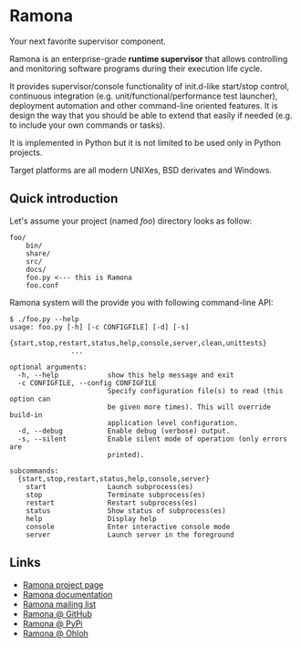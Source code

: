 Ramona
======

Your next favorite supervisor component.

Ramona is an enterprise-grade **runtime supervisor** that allows controlling and monitoring software programs during their execution life cycle.

It provides supervisor/console functionality of init.d-like start/stop control, continuous integration (e.g. unit/functional/performance test launcher), deployment automation and other command-line oriented features. It is design the way that you should be able to extend that easily if needed (e.g. to include your own commands or tasks).

It is implemented in Python but it is not limited to be used only in Python projects.

Target platforms are all modern UNIXes, BSD derivates and Windows.

Quick introduction
------------------

Let's assume your project (named _foo_) directory looks as follow:
```shell
foo/
	bin/
	share/
	src/
	docs/
	foo.py <--- this is Ramona
	foo.conf
```

Ramona system will the provide you with following command-line API:
```
$ ./foo.py --help
usage: foo.py [-h] [-c CONFIGFILE] [-d] [-s]
               {start,stop,restart,status,help,console,server,clean,unittests}
               ...

optional arguments:
  -h, --help            show this help message and exit
  -c CONFIGFILE, --config CONFIGFILE
                        Specify configuration file(s) to read (this option can
                        be given more times). This will override build-in
                        application level configuration.
  -d, --debug           Enable debug (verbose) output.
  -s, --silent          Enable silent mode of operation (only errors are
                        printed).

subcommands:
  {start,stop,restart,status,help,console,server}
    start               Launch subprocess(es)
    stop                Terminate subprocess(es)
    restart             Restart subprocess(es)
    status              Show status of subprocess(es)
    help                Display help
    console             Enter interactive console mode
    server              Launch server in the foreground
```

Links
-----

* [Ramona project page](http://ateska.github.com/ramona/)
* [Ramona documentation](http://ateska.github.com/ramona/manual)
* [Ramona mailing list](https://groups.google.com/forum/#!forum/ramona-supervisor)
* [Ramona @ GitHub](https://github.com/ateska/ramona)
* [Ramona @ PyPi](http://pypi.python.org/pypi/ramona)
* [Ramona @ Ohloh](https://www.ohloh.net/p/ateska_ramona)
